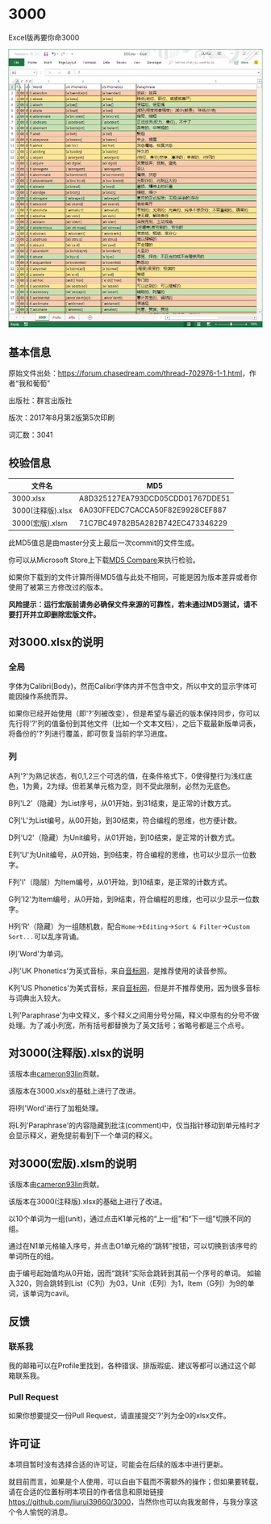 # 3000

Excel版再要你命3000

![Screenshot1](Screenshot1.png)

## 基本信息

原始文件出处：<https://forum.chasedream.com/thread-702976-1-1.html>，作者“我和葡萄”

出版社：群言出版社

版次：2017年8月第2版第5次印刷

词汇数：3041

## 校验信息

|      文件名       |               MD5                |
| ----------------- | -------------------------------- |
| 3000.xlsx         | A8D325127EA793DCD05CDD01767DDE51 |
| 3000(注释版).xlsx | 6A030FFEDC7CACCA50F82E9928CEF887 |
| 3000(宏版).xlsm   | 71C7BC49782B5A282B742EC473346229 |

此MD5值总是由master分支上最后一次commit的文件生成。

你可以从Microsoft Store上下载[MD5 Compare](https://www.microsoft.com/store/productId/9NDDMZLM8L0S)来执行检验。

如果你下载到的文件计算所得MD5值与此处不相同，可能是因为版本差异或者你使用了被第三方修改过的版本。

**风险提示：运行宏版前请务必确保文件来源的可靠性，若未通过MD5测试，请不要打开并立即删除宏版文件。**

## 对3000.xlsx的说明

### 全局

字体为Calibri(Body)，然而Calibri字体内并不包含中文，所以中文的显示字体可能因操作系统而异。

如果你已经开始使用（即'?'列被改变），但是希望与最近的版本保持同步，你可以先行将'?'列的值备份到其他文件（比如一个文本文档），之后下载最新版单词表，将备份的'?'列进行覆盖，即可恢复当前的学习进度。

### 列

A列'?'为熟记状态，有0,1,2三个可选的值，在条件格式下，0使得整行为浅红底色，1为黄，2为绿。但若某单元格为空，则不受此限制，必然为无底色。

B列'L2'（隐藏）为List序号，从01开始，到31结束，是正常的计数方式。

C列'L'为List编号，从00开始，到30结束，符合编程的思维，也方便计数。

D列'U2'（隐藏）为Unit编号，从01开始，到10结束，是正常的计数方式。

E列'U'为Unit编号，从0开始，到9结束，符合编程的思维，也可以少显示一位数字。

F列'I'（隐层）为Item编号，从01开始，到10结束，是正常的计数方式。

G列'I2'为Item编号，从0开始，到9结束，符合编程的思维，也可以少显示一位数字。

H列'R'（隐藏）为一组随机数，配合`Home`->`Editing`->`Sort & Filter`->`Custom Sort...`可以乱序背诵。

I列'Word'为单词。

J列'UK Phonetics'为英式音标，来自[音标网](http://www.yinbiao5.com/18.html)，是推荐使用的读音参照。

K列'US Phonetics'为美式音标，来自[音标网](http://www.yinbiao5.com/18.html)，但是并不推荐使用，因为很多音标与词典出入较大。

L列'Paraphrase'为中文释义，多个释义之间用分号分隔，释义中原有的分号不做处理。为了减小列宽，所有括号都替换为了英文括号；省略号都是三个点号。

## 对3000(注释版).xlsx的说明

该版本由[cameron93lin](https://github.com/cameron93lin)贡献。

该版本在3000.xlsx的基础上进行了改进。

将I列'Word'进行了加粗处理。

将L列'Paraphrase'的内容隐藏到批注(comment)中，仅当指针移动到单元格时才会显示释义，避免提前看到下一个单词的释义。

## 对3000(宏版).xlsm的说明

该版本由[cameron93lin](https://github.com/cameron93lin)贡献。

该版本在3000(注释版).xlsx的基础上进行了改进。

以10个单词为一组(unit)，通过点击K1单元格的“上一组”和“下一组”切换不同的组。

通过在N1单元格输入序号，并点击O1单元格的“跳转”按钮，可以切换到该序号的单词所在的组。

由于编号起始值均从0开始，因而“跳转”实际会跳转到其前一个序号的单词。
如输入320，则会跳转到List（C列）为03，Unit（E列）为1，Item（G列）为9的单词，该单词为cavil。

## 反馈

### 联系我

我的邮箱可以在Profile里找到，各种错误、排版瑕疵、建议等都可以通过这个邮箱联系我。

### Pull Request

如果你想要提交一份Pull Request，请直接提交'?'列为全0的xlsx文件。

## 许可证

本项目暂时没有选择合适的许可证，可能会在后续的版本中进行更新。

就目前而言，如果是个人使用，可以自由下载而不需额外的操作；但如果要转载，请在合适的位置标明本项目的作者信息和原始链接<https://github.com/liurui39660/3000>，当然你也可以向我发邮件，与我分享这个令人愉悦的消息。
